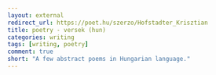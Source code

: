 ```yaml
---
layout: external
redirect_url: https://poet.hu/szerzo/Hofstadter_Krisztian
title: poetry - versek (hun)
categories: writing
tags: [writing, poetry]
comment: true
short: "A few abstract poems in Hungarian language."
---
```

